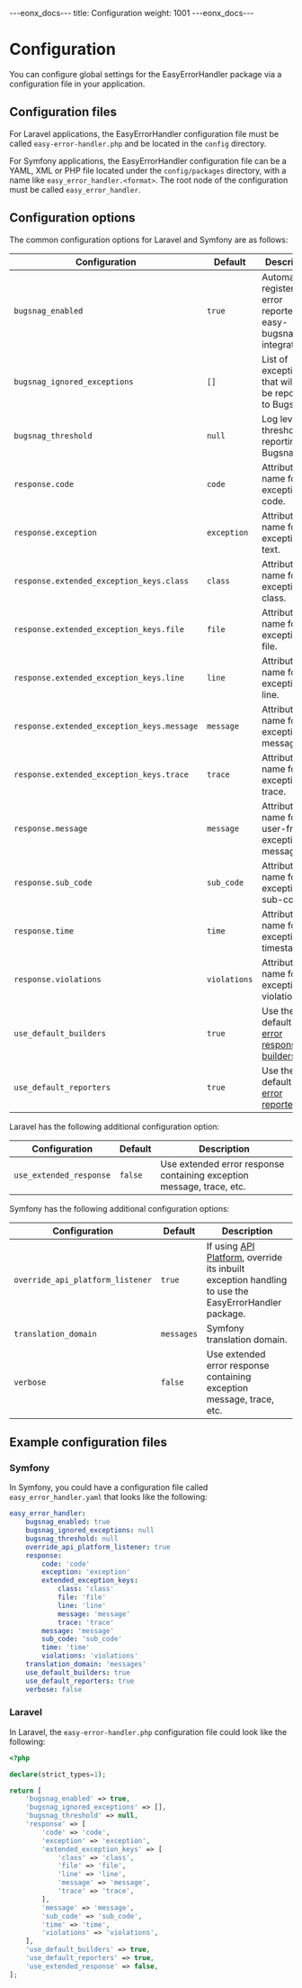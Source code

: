 ---eonx_docs---
title: Configuration
weight: 1001
---eonx_docs---

# Configuration

You can configure global settings for the EasyErrorHandler package via a configuration file in your application.

## Configuration files

For Laravel applications, the EasyErrorHandler configuration file must be called `easy-error-handler.php` and be located
in the `config` directory.

For Symfony applications, the EasyErrorHandler configuration file can be a YAML, XML or PHP file located under the
`config/packages` directory, with a name like `easy_error_handler.<format>`. The root node of the configuration must be
called `easy_error_handler`.

## Configuration options

The common configuration options for Laravel and Symfony are as follows:

| Configuration | Default | Description |
| ------------- | ------- | ----------- |
| `bugsnag_enabled` | `true` | Automatically register the error reporter for easy-bugsnag integration. |
| `bugsnag_ignored_exceptions` | `[]` | List of exceptions that will not be reported to Bugsnag. |
| `bugsnag_threshold` | `null` | Log level threshold for reporting to Bugsnag. |
| `response.code` | `code` | Attribute name for exception code. |
| `response.exception` | `exception` | Attribute name for exception text. |
| `response.extended_exception_keys.class` | `class` | Attribute name for exception class. |
| `response.extended_exception_keys.file` | `file` | Attribute name for exception file. |
| `response.extended_exception_keys.line` | `line` | Attribute name for exception line. |
| `response.extended_exception_keys.message` | `message` | Attribute name for exception message. |
| `response.extended_exception_keys.trace` | `trace` | Attribute name for exception trace. |
| `response.message` | `message` | Attribute name for user-friendly exception message. |
| `response.sub_code` | `sub_code` | Attribute name for exception sub-code. |
| `response.time` | `time` | Attribute name for exception timestamp. |
| `response.violations` | `violations` | Attribute name for exception violations. |
| `use_default_builders` | `true` | Use the default set of [error response builders](response-builders.md). |
| `use_default_reporters` | `true` | Use the default set of [error reporters](reporters.md). |

Laravel has the following additional configuration option:

| Configuration | Default | Description |
| ------------- | ------- | ----------- |
| `use_extended_response` | `false` | Use extended error response containing exception message, trace, etc. |

Symfony has the following additional configuration options:

| Configuration | Default | Description |
| ------------- | ------- | ----------- |
| `override_api_platform_listener` | `true` | If using [API Platform][1], override its inbuilt exception handling to use the EasyErrorHandler package. |
| `translation_domain` | `messages` | Symfony translation domain. |
| `verbose` | `false` | Use extended error response containing exception message, trace, etc. |

## Example configuration files

### Symfony

In Symfony, you could have a configuration file called `easy_error_handler.yaml` that looks like the following:

```yaml
easy_error_handler:
    bugsnag_enabled: true
    bugsnag_ignored_exceptions: null
    bugsnag_threshold: null
    override_api_platform_listener: true
    response:
        code: 'code'
        exception: 'exception'
        extended_exception_keys:
            class: 'class'
            file: 'file'
            line: 'line'
            message: 'message'
            trace: 'trace'
        message: 'message'
        sub_code: 'sub_code'
        time: 'time'
        violations: 'violations'
    translation_domain: 'messages'
    use_default_builders: true
    use_default_reporters: true
    verbose: false
```

### Laravel

In Laravel, the `easy-error-handler.php` configuration file could look like the following:

```php
<?php

declare(strict_types=1);

return [
    'bugsnag_enabled' => true,
    'bugsnag_ignored_exceptions' => [],
    'bugsnag_threshold' => null,
    'response' => [
        'code' => 'code',
        'exception' => 'exception',
        'extended_exception_keys' => [
            'class' => 'class',
            'file' => 'file',
            'line' => 'line',
            'message' => 'message',
            'trace' => 'trace',
        ],
        'message' => 'message',
        'sub_code' => 'sub_code',
        'time' => 'time',
        'violations' => 'violations',
    ],
    'use_default_builders' => true,
    'use_default_reporters' => true,
    'use_extended_response' => false,
];
```

[1]: https://api-platform.com/
